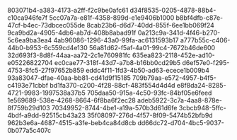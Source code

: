 803071b4-a383-4173-a2ff-f2c9be0afc61
d34f8535-0205-4878-88b4-c10ca946fe7f
5cc07a7a-e81f-4358-899d-e1e9406b1000
b8bf4dfb-c87e-47cf-b4ec-73dbcec055de
8cab23b6-d6d7-40dd-855f-6ee1bb069f24
9ca9bd2a-4905-4db6-ab7d-408b8abad91f
0a213c9a-341d-4f46-b270-5c6ea9ba3ea4
4ab96086-1296-43a0-99fa-ac6131593b17
a777b55c-c406-44b0-b953-6c559cd4e130
56a81d62-f5af-4a01-99c4-7672b46de600
32d693f3-8d8f-44aa-aa72-2c1e760981fc
635ea823-2118-452e-ad10-e05226822704
ec0cae77-318f-43d7-a7b8-b16bb0cd29b5
d6ef57e0-f295-4753-8fc5-27f97652b859
eddc4f11-1fd3-4b50-ad63-ecece1b009b4
93a83047-dfae-40aa-bb81-cd41d9f15185
709b79aa-e572-4957-b4f5-c4193e71cbbf
bd1fa370-c200-4f28-88cf-483f554d4d4d
e8f8da24-8285-4721-9983-1997538a37b5
705daa50-915a-4c50-93fc-84bf05e6feed
1e569689-538e-4268-8664-6f8ba6f2ec28
adeb5922-3c7a-4aa8-878e-8f759b29d103
70349952-8744-4be1-a19a-570b3d61d6fe
3cbcb948-5ffc-4bdf-a9dd-92515cb43a23
35f08097-276d-4f57-8f09-5474b52bfb9d
962b3e6a-4687-4515-a3fe-beb4ca84d8cb
dd66dc72-d704-4bc5-9037-0b077a5c407c

